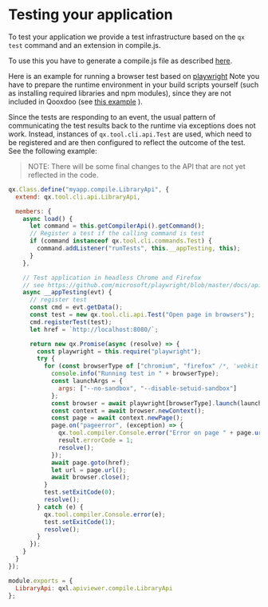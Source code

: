 # Testing your application

To test your application we provide a test infrastructure based on the `qx test`
command and an extension in compile.js.

To use this you have to generate a compile.js file as described
[here](../compiler/configuration/api.md#compilejs).

Here is an example for running a browser test based on
[playwright](https://www.npmjs.com/package/playwright) Note you have to prepare
the runtime environment in your build scripts yourself (such as installing
required libraries and npm modules), since they are not included in Qooxdoo (see
[this example](https://github.com/qooxdoo/qxl.apiviewer/blob/master/.github/workflows/build-and-deploy.yml)
).

Since the tests are responding to an event, the usual pattern of communicating
the test results back to the runtime via exceptions does not work. Instead,
instances of `qx.tool.cli.api.Test` are used, which need to be registered
and are then configured to reflect the outcome of the test. See the following
example:

> NOTE: There will be some final changes to the API that are not yet reflected
> in the code.

```javascript
qx.Class.define("myapp.compile.LibraryApi", {
  extend: qx.tool.cli.api.LibraryApi,

  members: {
    async load() {
      let command = this.getCompilerApi().getCommand();
      // Register a test if the calling command is test
      if (command instanceof qx.tool.cli.commands.Test) {
        command.addListener("runTests", this.__appTesting, this);
      }
    },

    // Test application in headless Chrome and Firefox
    // see https://github.com/microsoft/playwright/blob/master/docs/api.md
    async __appTesting(evt) {
      // register test
      const cmd = evt.getData();
      const test = new qx.tool.cli.api.Test("Open page in browsers");
      cmd.registerTest(test);
      let href = `http://localhost:8080/`;

      return new qx.Promise(async (resolve) => {
        const playwright = this.require("playwright");
        try {
          for (const browserType of ["chromium", "firefox" /*, 'webkit'*/]) {
            console.info("Running test in " + browserType);
            const launchArgs = {
              args: ["--no-sandbox", "--disable-setuid-sandbox"]
            };
            const browser = await playwright[browserType].launch(launchArgs);
            const context = await browser.newContext();
            const page = await context.newPage();
            page.on("pageerror", (exception) => {
              qx.tool.compiler.Console.error("Error on page " + page.url());
              result.errorCode = 1;
              resolve();
            });
            await page.goto(href);
            let url = page.url();
            await browser.close();
          }
          test.setExitCode(0);
          resolve();
        } catch (e) {
          qx.tool.compiler.Console.error(e);
          test.setExitCode(1);
          resolve();
        }
      });
    }
  }
});

module.exports = {
  LibraryApi: qxl.apiviewer.compile.LibraryApi
};
```
